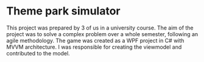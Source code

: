 # Theme park simulator

This project was prepared by 3 of us in a university course. The aim of the project was to solve a complex problem over a whole semester, following an agile methodology. The game was created as a WPF project in C# with MVVM architecture. I was responsible for creating the viewmodel and contributed to the model.
